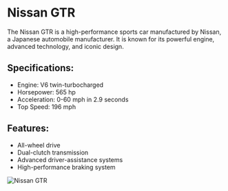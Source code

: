 # Nissan GTR

The Nissan GTR is a high-performance sports car manufactured by Nissan, a Japanese automobile manufacturer. It is known for its powerful engine, advanced technology, and iconic design.

## Specifications:
- Engine: V6 twin-turbocharged
- Horsepower: 565 hp
- Acceleration: 0-60 mph in 2.9 seconds
- Top Speed: 196 mph

## Features:
- All-wheel drive
- Dual-clutch transmission
- Advanced driver-assistance systems
- High-performance braking system

![Nissan GTR](https://example.com/nissan-gtr.jpg)
